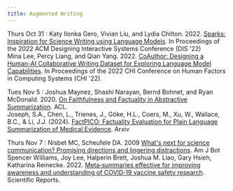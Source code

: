 ```yaml
---
title: Augmented Writing
---
```


Thurs Oct 31
: Katy Ilonka Gero, Vivian Liu, and Lydia Chilton. 2022. [Sparks: Inspiration for Science Writing using Language Models](https://drive.google.com/file/d/1AL71Qt6T35CcmMhfK-JfP3s4R9hXPZ4M/view?usp=sharing). In Proceedings of the 2022 ACM Designing Interactive Systems Conference (DIS '22) <br> Mina Lee, Percy Liang, and Qian Yang. 2022. [CoAuthor: Designing a Human-AI Collaborative Writing Dataset for Exploring Language Model Capabilities](https://drive.google.com/file/d/1Fo7FLoxc6AW4wIuPjzkcoN1N3j8DRbuO/view?usp=sharing). In Proceedings of the 2022 CHI Conference on Human Factors in Computing Systems (CHI '22). 

Tues Nov 5
: Joshua Maynez, Shashi Narayan, Bernd Bohnet, and Ryan McDonald. 2020. [On Faithfulness and Factuality in Abstractive Summarization](https://drive.google.com/file/d/1o00fvgA2UwiIXuMWjnZVx2vkflT6Cbdp/view?usp=sharing). ACL. <br> Joseph, S.A., Chen, L., Trienes, J., Göke, H.L., Coers, M., Xu, W., Wallace, B.C., & Li, J.J. (2024). [FactPICO: Factuality Evaluation for Plain Language Summarization of Medical Evidence](https://drive.google.com/file/d/1EA0C0dVoXA88etiDTa7Y9qNovLnApxfU/view?usp=sharing). Arxiv

Thurs Nov 7
: Nisbet MC, Scheufele DA. 2009 [What's next for science communication? Promising directions and lingering distractions](https://drive.google.com/file/d/1c2eW5YNISxxb7Ms7D07r0CIbC61Ljj3k/view?usp=sharing). Am J Bot <br> Spencer Williams, Joy Lee, Halperin Brett, Joshua M. Liao, Gary Hsieh, Katharina Reinecke. 2022. [Meta‑summaries effective for improving awareness and understanding of COVID‑19 vaccine safety research](https://drive.google.com/file/d/1atwuU-Z4Y8RrD9-8S0o1KcMdUBoGqfZ9/view?usp=sharing). Scientific Reports. 
